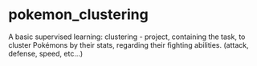 # pokemon_clustering
A basic supervised learning: clustering - project, containing the task, to cluster Pokémons by their stats, regarding their fighting abilities. (attack, defense, speed, etc...)
